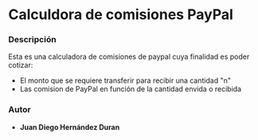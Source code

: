 # Calculdora de comisiones PayPal
### Descripción
Esta es una calculadora de comisiones de paypal cuya finalidad es  poder cotizar:
- El monto que se requiere transferir para recibir una cantidad "n"
- Las comision de PayPal en función de la cantidad envida o recibida
### Autor
- **Juan Diego Hernández Duran**